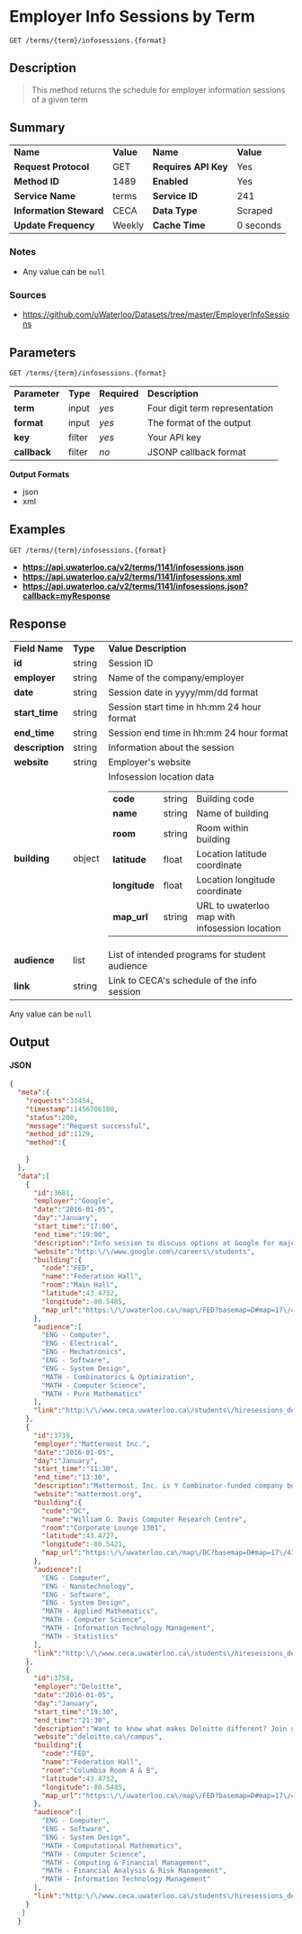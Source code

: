 # Employer Info Sessions by Term

```
GET /terms/{term}/infosessions.{format}
```

## Description

> This method returns the schedule for employer information sessions of a given term

## Summary

<table>
  <tr>
    <td><b>Name</b></td>
    <td><b>Value</b></td>
    <td><b><b>Name</b></b></td>
    <td><b>Value</b></td>
  </tr>
  <tr>
    <td><b>Request Protocol</b></td>
    <td>GET</td>
    <td><b>Requires API Key</b></td>
    <td>Yes</td>
  </tr>
  <tr>
    <td><b>Method ID</b></td>
    <td>1489</td>
    <td><b>Enabled</b></td>
    <td>Yes</td>
  </tr>
  <tr>
    <td><b>Service Name</b></td>
    <td>terms</td>
    <td><b>Service ID</b></td>
    <td>241</td>
  </tr>
  <tr>
    <td><b>Information Steward</b></td>
    <td>CECA</td>
    <td><b>Data Type</b></td>
    <td>Scraped</td>
  </tr>
  <tr>
    <td><b>Update Frequency</b></td>
    <td>Weekly</td>
    <td><b>Cache Time</b></td>
    <td>0 seconds</td>
  </tr>
</table>


### Notes

- Any value can be `null`


### Sources

- https://github.com/uWaterloo/Datasets/tree/master/EmployerInfoSessions


## Parameters

```
GET /terms/{term}/infosessions.{format}
```

<table>
  <tr>
    <td><b>Parameter</b></td>
    <td><b>Type</b></td>
    <td><b><b>Required</b></b></td>
    <td><b>Description</b></td>
  </tr>
  <tr>
    <td><b>term</b></td>
    <td>input</td>
    <td><i>yes</i></td>
    <td>Four digit term representation</td>
  </tr>
  <tr>
    <td><b>format</b></td>
    <td>input</td>
    <td><i>yes</i></td>
    <td>The format of the output</td>
  </tr>
  <tr>
    <td><b>key</b></td>
    <td>filter</td>
    <td><i>yes</i></td>
    <td>Your API key</td>
  </tr>
  <tr>
    <td><b>callback</b></td>
    <td>filter</td>
    <td><i>no</i></td>
    <td>JSONP callback format</td>
  </tr>
</table>

**Output Formats**

- json
- xml


## Examples

```
GET /terms/{term}/infosessions.{format}
```

- **https://api.uwaterloo.ca/v2/terms/1141/infosessions.json**
- **https://api.uwaterloo.ca/v2/terms/1141/infosessions.xml**
- **https://api.uwaterloo.ca/v2/terms/1141/infosessions.json?callback=myResponse**


## Response

<table>
  <tr>
    <td><b>Field Name</b></td>
    <td><b>Type</b></td>
    <td><b>Value Description</b></td>
  </tr>
  <tr>
    <td><b>id</b></td>
    <td>string</td>
    <td>Session ID</td>
  </tr>
  <tr>
    <td><b>employer</b></td>
    <td>string</td>
    <td>Name of the company/employer</td>
  </tr>
  <tr>
    <td><b>date</b></td>
    <td>string</td>
    <td>Session date in yyyy/mm/dd format</td>
  </tr>
  <tr>
    <td><b>start_time</b></td>
    <td>string</td>
    <td>Session start time in hh:mm 24 hour format</td>
  </tr>
  <tr>
    <td><b>end_time</b></td>
    <td>string</td>
    <td>Session end time in hh:mm 24 hour format</td>
  </tr>
    <tr>
    <td><b>description</b></td>
    <td>string</td>
    <td>Information about the session</td>
  </tr>
  <tr>
    <td><b>website</b></td>
    <td>string</td>
    <td>Employer's website</td>
  </tr>
  <tr>
    <td><b>building</b></td>
    <td>object</td>
    <td>
      Infosession location data<br>
      <table>
        <tr>
          <td><b>code</b></td>
          <td>string</td>
          <td>Building code</td>
        </tr>
        <tr>
          <td><b>name</b></td>
          <td>string</td>
          <td>Name of building</td>
        </tr>
        <tr>
          <td><b>room</b></td>
          <td>string</td>
          <td>Room within building</td>
        </tr>
        <tr>
          <td><b>latitude</b></td>
          <td>float</td>
          <td>Location latitude coordinate</td>
        </tr>
        <tr>
          <td><b>longitude</b></td>
          <td>float</td>
          <td>Location longitude coordinate</td>
        </tr>
        <tr>
          <td><b>map_url</b></td>
          <td>string</td>
          <td>URL to uwaterloo map with infosession location</td>
        </tr>
      </table>
    </td>
  </tr>
  <tr>
    <td><b>audience</b></td>
    <td>list</td>
    <td>List of intended programs for student audience</td>
  </tr>
  <tr>
    <td><b>link</b></td>
    <td>string</td>
    <td>Link to CECA's schedule of the info session</td>
  </tr>
</table>


Any value can be `null`

## Output

#### JSON

```json
{
  "meta":{
    "requests":31454,
    "timestamp":1456706180,
    "status":200,
    "message":"Request successful",
    "method_id":1129,
    "method":{
      
    }
  },
  "data":[
    {
      "id":3681,
      "employer":"Google",
      "date":"2016-01-05",
      "day":"January",
      "start_time":"17:00",
      "end_time":"19:00",
      "description":"Info session to discuss options at Google for majors outside of Computer Science.",
      "website":"http:\/\/www.google.com\/careers\/students",
      "building":{
        "code":"FED",
        "name":"Federation Hall",
        "room":"Main Hall",
        "latitude":43.4732,
        "longitude":-80.5485,
        "map_url":"https:\/\/uwaterloo.ca\/map\/FED?basemap=D#map=17\/43.4732\/-80.5485"
      },
      "audience":[
        "ENG - Computer",
        "ENG - Electrical",
        "ENG - Mechatronics",
        "ENG - Software",
        "ENG - System Design",
        "MATH - Combinatorics & Optimization",
        "MATH - Computer Science",
        "MATH - Pure Mathematics"
      ],
      "link":"http:\/\/www.ceca.uwaterloo.ca\/students\/hiresessions_details.php?id=3681"
    },
    {
      "id":3739,
      "employer":"Mattermost Inc.",
      "date":"2016-01-05",
      "day":"January",
      "start_time":"11:30",
      "end_time":"13:30",
      "description":"Mattermost, Inc. is Y Combinator-funded company behind Mattermost, an open source messaging platform available from http:\/\/mattermost.org. Here you'll write thoughtful, high-quality, open source code that's seen, used, shared and extended around the world.",
      "website":"mattermost.org",
      "building":{
        "code":"DC",
        "name":"William G. Davis Computer Research Centre",
        "room":"Corporate Lounge 1301",
        "latitude":43.4727,
        "longitude":-80.5421,
        "map_url":"https:\/\/uwaterloo.ca\/map\/DC?basemap=D#map=17\/43.4727\/-80.5421"
      },
      "audience":[
        "ENG - Computer",
        "ENG - Nanotechnology",
        "ENG - Software",
        "ENG - System Design",
        "MATH - Applied Mathematics",
        "MATH - Computer Science",
        "MATH - Information Technology Management",
        "MATH - Statistics"
      ],
      "link":"http:\/\/www.ceca.uwaterloo.ca\/students\/hiresessions_details.php?id=3739"
    },
    {
      "id":3758,
      "employer":"Deloitte",
      "date":"2016-01-05",
      "day":"January",
      "start_time":"19:30",
      "end_time":"21:30",
      "description":"Want to know what makes Deloitte different? Join us at our upcoming campus information session to learn more about our firm, our work and our culture. You'll have the opportunity to ask your most pressing questions and to meet professionals who were once in your shoes. Find out how to launch your career and why so many people come to Deloitte for the big opportunities, but stay for the people.",
      "website":"deloitte.ca\/campus",
      "building":{
        "code":"FED",
        "name":"Federation Hall",
        "room":"Columbia Room A & B",
        "latitude":43.4732,
        "longitude":-80.5485,
        "map_url":"https:\/\/uwaterloo.ca\/map\/FED?basemap=D#map=17\/43.4732\/-80.5485"
      },
      "audience":[
        "ENG - Computer",
        "ENG - Software",
        "ENG - System Design",
        "MATH - Computational Mathematics",
        "MATH - Computer Science",
        "MATH - Computing & Financial Management",
        "MATH - Financial Analysis & Risk Management",
        "MATH - Information Technology Management"
      ],
      "link":"http:\/\/www.ceca.uwaterloo.ca\/students\/hiresessions_details.php?id=3758"
    }
   ]
  }
```

